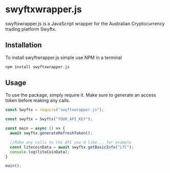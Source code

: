 # swyftxwrapper.js

swyftxwrapper.js is a JavaScript wrapper for the Australian Cryptocurrency trading platform Swyftx.

## Installation

To install swyftwrapper.js simple use NPM in a terminal

```bash
npm install swyftxwrapper.js
```

## Usage

To use the package, simply require it. Make sure to generate an access token before making any calls.

```javascript
const Swyftx = require("swyftxwrapper.js");

const swyftx = Swyftx("YOUR_API_KEY");

const main = async () => {
  await swyftx.generateRefreshToken();

  //Make any calls to the API you'd like... for example
  const litecoinData = await swyftx.getBasicInfo("LTC");
  console.log(liteCoinData);
}

main();
```